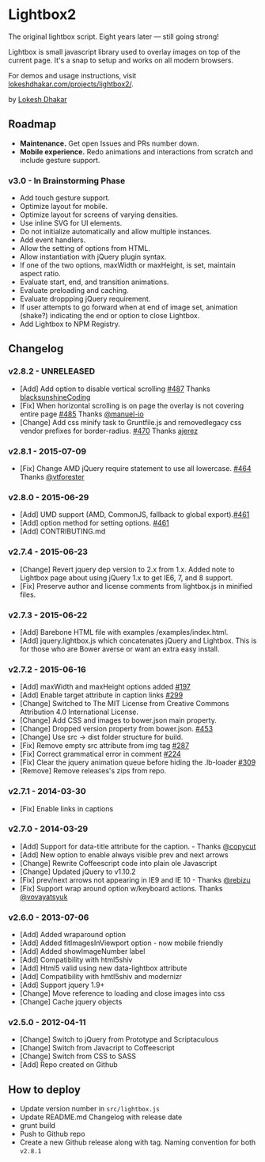# Lightbox2

The original lightbox script. Eight years later — still going strong!

Lightbox is small javascript library used to overlay images on top of the current page. It's a snap to setup and works on all modern browsers.

For demos and usage instructions, visit [lokeshdhakar.com/projects/lightbox2/](http://lokeshdhakar.com/projects/lightbox2/).

by [Lokesh Dhakar](http://www.lokeshdhakar.com)


## Roadmap

- **Maintenance.** Get open Issues and PRs number down.
- **Mobile experience.** Redo animations and interactions from scratch and include gesture support.

### v3.0 - In Brainstorming Phase

- Add touch gesture support.
- Optimize layout for mobile.
- Optimize layout for screens of varying densities.
- Use inline SVG for UI elements.
- Do not initialize automatically and allow multiple instances.
- Add event handlers.
- Allow the setting of options from HTML.
- Allow instantiation with jQuery plugin syntax.
- If one of the two options, maxWidth or maxHeight, is set, maintain aspect ratio.
- Evaluate start, end, and transition animations.
- Evaluate preloading and caching.
- Evaluate droppping jQuery requirement.
- If user attempts to go forward when at end of image set, animation (shake?) indicating the end or option to close Lightbox.
- Add Lightbox to NPM Registry.


## Changelog

### v2.8.2 - UNRELEASED

- [Add] Add option to disable vertical scrolling [#487](https://github.com/lokesh/lightbox2/pull/487) Thanks [blacksunshineCoding](https://github.com/blacksunshineCoding)
- [Fix] When horizontal scrolling is on page the overlay is not covering entire page [#485](https://github.com/lokesh/lightbox2/pull/485) Thanks [@manuel-io](https://github.com/manuel-io)
- [Change] Add css minify task to Gruntfile.js and removedlegacy css vendor prefixes for border-radius. [#470](https://github.com/lokesh/lightbox2/pull/470) Thanks [ajerez](https://github.com/ajerez)

### v2.8.1 - 2015-07-09

- [Fix] Change AMD jQuery require statement to use all lowercase. [#464](https://github.com/lokesh/lightbox2/pull/464) Thanks [@vtforester](https://github.com/vtforester)

### v2.8.0 - 2015-06-29

- [Add] UMD support (AMD, CommonJS, fallback to global export).[#461](https://github.com/lokesh/lightbox2/pull/461)
- [Add] option method for setting options. [#461](https://github.com/lokesh/lightbox2/commit/d708fbd716aaa90e01ba4198944c8955e7283d87)
- [Add] CONTRIBUTING.md

### v2.7.4 - 2015-06-23

- [Change] Revert jquery dep version to 2.x from 1.x. Added note to Lightbox page about using jQuery 1.x to get IE6, 7, and 8 support.
- [Fix] Preserve author and license comments from lightbox.js in minified files.

### v2.7.3 - 2015-06-22

- [Add] Barebone HTML file with examples /examples/index.html.
- [Add] jquery.lightbox.js which concatenates jQuery and Lightbox. This is for those who are Bower averse or want an extra easy install.

### v2.7.2 - 2015-06-16

- [Add] maxWidth and maxHeight options added [#197](https://github.com/lokesh/lightbox2/pull/197)
- [Add] Enable target attribute in caption links [#299](https://github.com/lokesh/lightbox2/pull/299)
- [Change] Switched to The MIT License from  Creative Commons Attribution 4.0 International License.
- [Change] Add CSS and images to bower.json main property.
- [Change] Dropped version property from bower.json. [#453](https://github.com/lokesh/lightbox2/pull/453)
- [Change] Use src -> dist folder structure for build.
- [Fix] Remove empty src attribute from img tag [#287](https://github.com/lokesh/lightbox2/pull/287)
- [Fix] Correct grammatical error in comment [#224](https://github.com/lokesh/lightbox2/pull/224)
- [Fix] Clear the jquery animation queue before hiding the .lb-loader [#309](https://github.com/lokesh/lightbox2/pull/309)
- [Remove] Remove releases's zips from repo.

### v2.7.1 - 2014-03-30

- [Fix] Enable links in captions

### v2.7.0 - 2014-03-29

- [Add] Support for data-title attribute for the caption.  - Thanks [@copycut](https://github.com/copycut)
- [Add] New option to enable always visible prev and next arrows
- [Change] Rewrite Coffeescript code into plain ole Javascript
- [Change] Updated jQuery to v1.10.2
- [Fix] prev/next arrows not appearing in IE9 and IE 10 - Thanks [@rebizu](https://github.com/rebizu)
- [Fix]  Support wrap around option w/keyboard actions. Thanks [@vovayatsyuk](https://github.com/vovayatsyuk)

### v2.6.0 - 2013-07-06

- [Add] Added wraparound option
- [Add] Added fitImagesInViewport option - now mobile friendly
- [Add] Added showImageNumber label
- [Add] Compatibility with html5shiv
- [Add] Html5 valid using new data-lightbox attribute
- [Add] Compatibility with hmtl5shiv and modernizr
- [Add] Support jquery 1.9+
- [Change] Move reference to loading and close images into css
- [Change] Cache jquery objects

### v2.5.0 - 2012-04-11

- [Change] Switch to jQuery from Prototype and Scriptaculous
- [Change] Switch from Javacript to Coffeescript
- [Change] Switch from CSS to SASS
- [Add] Repo created on Github


## How to deploy

- Update version number in ```src/lightbox.js```
- Update README.md Changelog with release date
- grunt build
- Push to Github repo
- Create a new Github release along with tag. Naming convention for both ```v2.8.1```
